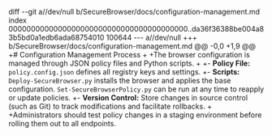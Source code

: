 diff --git a//dev/null b/SecureBrowser/docs/configuration-management.md
index 0000000000000000000000000000000000000000..da36f36388be004a83b5bd0a1edb6ada68754010 100644
--- a//dev/null
+++ b/SecureBrowser/docs/configuration-management.md
@@ -0,0 +1,9 @@
+# Configuration Management Process
+
+The browser configuration is managed through JSON policy files and Python scripts.
+
+- **Policy File:** `policy.config.json` defines all registry keys and settings.
+- **Scripts:** `Deploy-SecureBrowser.py` installs the browser and applies the base configuration. `Set-SecureBrowserPolicy.py` can be run at any time to reapply or update policies.
+- **Version Control:** Store changes in source control (such as Git) to track modifications and facilitate rollbacks.
+
+Administrators should test policy changes in a staging environment before rolling them out to all endpoints.
